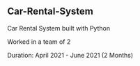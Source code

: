 ## **Car-Rental-System**

Car Rental System built with Python

Worked in a team of 2

Duration: April 2021 - June 2021 (2 Months)
